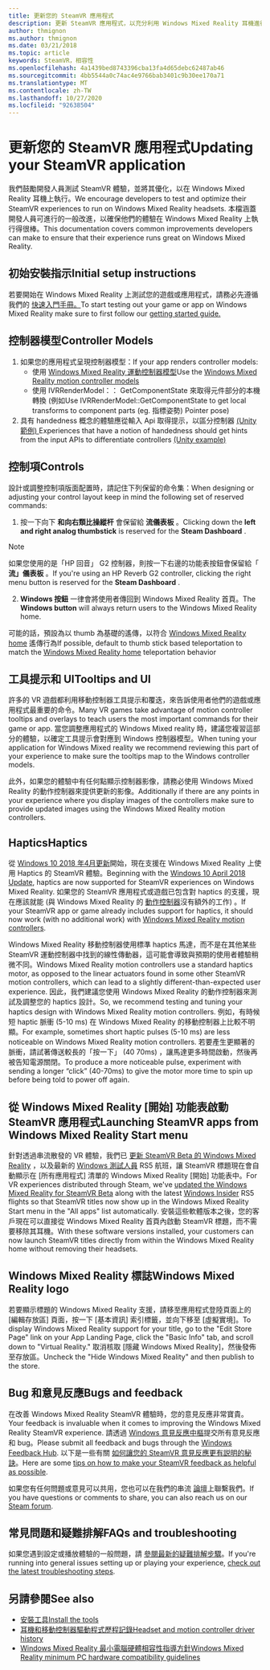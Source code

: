 ```yaml
---
title: 更新您的 SteamVR 應用程式
description: 更新 SteamVR 應用程式，以充分利用 Windows Mixed Reality 耳機進行相容性的最佳做法。
author: thmignon
ms.author: thmignon
ms.date: 03/21/2018
ms.topic: article
keywords: SteamVR，相容性
ms.openlocfilehash: 4a1439bed8743396cba13fa4d65debc62487ab46
ms.sourcegitcommit: 4bb5544a0c74ac4e9766bab3401c9b30ee170a71
ms.translationtype: MT
ms.contentlocale: zh-TW
ms.lasthandoff: 10/27/2020
ms.locfileid: "92638504"
---
```

# <a name="updating-your-steamvr-application"></a><span data-ttu-id="93f99-104">更新您的 SteamVR 應用程式</span><span class="sxs-lookup"><span data-stu-id="93f99-104">Updating your SteamVR application</span></span>
<span data-ttu-id="93f99-105">我們鼓勵開發人員測試 SteamVR 體驗，並將其優化，以在 Windows Mixed Reality 耳機上執行。</span><span class="sxs-lookup"><span data-stu-id="93f99-105">We encourage developers to test and optimize their SteamVR experiences to run on Windows Mixed Reality headsets.</span></span> <span data-ttu-id="93f99-106">本檔涵蓋開發人員可進行的一般改進，以確保他們的體驗在 Windows Mixed Reality 上執行得很棒。</span><span class="sxs-lookup"><span data-stu-id="93f99-106">This documentation covers common improvements developers can make to ensure that their experience runs great on Windows Mixed Reality.</span></span>

## <a name="initial-setup-instructions"></a><span data-ttu-id="93f99-107">初始安裝指示</span><span class="sxs-lookup"><span data-stu-id="93f99-107">Initial setup instructions</span></span>

<span data-ttu-id="93f99-108">若要開始在 Windows Mixed Reality 上測試您的遊戲或應用程式，請務必先遵循我們的 [快速入門手冊。](https://aka.ms/WindowsMixedRealitySteamVR)</span><span class="sxs-lookup"><span data-stu-id="93f99-108">To start testing out your game or app on Windows Mixed Reality make sure to first follow our [getting started guide.](https://aka.ms/WindowsMixedRealitySteamVR)</span></span>

## <a name="controller-models"></a><span data-ttu-id="93f99-109">控制器模型</span><span class="sxs-lookup"><span data-stu-id="93f99-109">Controller Models</span></span>
1. <span data-ttu-id="93f99-110">如果您的應用程式呈現控制器模型：</span><span class="sxs-lookup"><span data-stu-id="93f99-110">If your app renders controller models:</span></span>
    * <span data-ttu-id="93f99-111">使用 [Windows Mixed Reality 運動控制器模型](../../design/motion-controllers.md#rendering-the-motion-controller-model)</span><span class="sxs-lookup"><span data-stu-id="93f99-111">Use the [Windows Mixed Reality motion controller models](../../design/motion-controllers.md#rendering-the-motion-controller-model)</span></span>
    * <span data-ttu-id="93f99-112">使用 IVRRenderModel：： GetComponentState 來取得元件部分的本機轉換 (例如</span><span class="sxs-lookup"><span data-stu-id="93f99-112">Use IVRRenderModel::GetComponentState to get local transforms to component parts (eg.</span></span> <span data-ttu-id="93f99-113">指標姿勢) </span><span class="sxs-lookup"><span data-stu-id="93f99-113">Pointer pose)</span></span>
2. <span data-ttu-id="93f99-114">具有 handedness 概念的體驗應從輸入 Api 取得提示，以區分控制器 [ (Unity 範例) ](../unity/gestures-and-motion-controllers-in-unity.md#unity-buttonaxis-mapping-table)</span><span class="sxs-lookup"><span data-stu-id="93f99-114">Experiences that have a notion of handedness should get hints from the input APIs to differentiate controllers [(Unity example)](../unity/gestures-and-motion-controllers-in-unity.md#unity-buttonaxis-mapping-table)</span></span>

## <a name="controls"></a><span data-ttu-id="93f99-115">控制項</span><span class="sxs-lookup"><span data-stu-id="93f99-115">Controls</span></span>

<span data-ttu-id="93f99-116">設計或調整控制項版面配置時，請記住下列保留的命令集：</span><span class="sxs-lookup"><span data-stu-id="93f99-116">When designing or adjusting your control layout keep in mind the following set of reserved commands:</span></span>
1. <span data-ttu-id="93f99-117">按一下向下 **和向右類比操縱杆** 會保留給 **流儀表板** 。</span><span class="sxs-lookup"><span data-stu-id="93f99-117">Clicking down the **left and right analog thumbstick** is reserved for the **Steam Dashboard** .</span></span>

> [!NOTE]
> <span data-ttu-id="93f99-118">如果您使用的是「HP 回音」 G2 控制器，則按一下右邊的功能表按鈕會保留給「 **流」儀表板** 。</span><span class="sxs-lookup"><span data-stu-id="93f99-118">If you're using an HP Reverb G2 controller, clicking the right menu button is reserved for the **Steam Dashboard** .</span></span>

2. <span data-ttu-id="93f99-119">**Windows 按鈕** 一律會將使用者傳回到 Windows Mixed Reality 首頁。</span><span class="sxs-lookup"><span data-stu-id="93f99-119">The **Windows button** will always return users to the Windows Mixed Reality home.</span></span>

<span data-ttu-id="93f99-120">可能的話，預設為以 thumb 為基礎的遙傳，以符合 [Windows Mixed Reality home](../../discover/navigating-the-windows-mixed-reality-home.md#getting-around-your-home) 遙傳行為</span><span class="sxs-lookup"><span data-stu-id="93f99-120">If possible, default to thumb stick based teleportation to match the [Windows Mixed Reality home](../../discover/navigating-the-windows-mixed-reality-home.md#getting-around-your-home) teleportation behavior</span></span>

## <a name="tooltips-and-ui"></a><span data-ttu-id="93f99-121">工具提示和 UI</span><span class="sxs-lookup"><span data-stu-id="93f99-121">Tooltips and UI</span></span>

<span data-ttu-id="93f99-122">許多的 VR 遊戲都利用移動控制器工具提示和覆迭，來告訴使用者他們的遊戲或應用程式最重要的命令。</span><span class="sxs-lookup"><span data-stu-id="93f99-122">Many VR games take advantage of motion controller tooltips and overlays to teach users the most important commands for their game or app.</span></span> <span data-ttu-id="93f99-123">當您調整應用程式的 Windows Mixed reality 時，建議您複習這部分的體驗，以確定工具提示會對應到 Windows 控制器模型。</span><span class="sxs-lookup"><span data-stu-id="93f99-123">When tuning your application for Windows Mixed reality we recommend reviewing this part of your experience to make sure the tooltips map to the Windows controller models.</span></span>

<span data-ttu-id="93f99-124">此外，如果您的體驗中有任何點顯示控制器影像，請務必使用 Windows Mixed Reality 的動作控制器來提供更新的影像。</span><span class="sxs-lookup"><span data-stu-id="93f99-124">Additionally if there are any points in your experience where you display images of the controllers make sure to provide updated images using the Windows Mixed Reality motion controllers.</span></span>

## <a name="haptics"></a><span data-ttu-id="93f99-125">Haptics</span><span class="sxs-lookup"><span data-stu-id="93f99-125">Haptics</span></span>

<span data-ttu-id="93f99-126">從 [Windows 10 2018 年4月更新](https://docs.microsoft.com/windows/mixed-reality/enthusiast-guide/release-notes-april-2018)開始，現在支援在 Windows Mixed Reality 上使用 Haptics 的 SteamVR 體驗。</span><span class="sxs-lookup"><span data-stu-id="93f99-126">Beginning with the [Windows 10 April 2018 Update](https://docs.microsoft.com/windows/mixed-reality/enthusiast-guide/release-notes-april-2018), haptics are now supported for SteamVR experiences on Windows Mixed Reality.</span></span> <span data-ttu-id="93f99-127">如果您的 SteamVR 應用程式或遊戲已包含對 haptics 的支援，現在應該就能 (與 Windows Mixed Reality 的 [動作控制器](../../design/motion-controllers.md)沒有額外的工作) 。</span><span class="sxs-lookup"><span data-stu-id="93f99-127">If your SteamVR app or game already includes support for haptics, it should now work (with no additional work) with [Windows Mixed Reality motion controllers](../../design/motion-controllers.md).</span></span>

<span data-ttu-id="93f99-128">Windows Mixed Reality 移動控制器使用標準 haptics 馬達，而不是在其他某些 SteamVR 運動控制器中找到的線性傳動器，這可能會導致與預期的使用者體驗稍微不同。</span><span class="sxs-lookup"><span data-stu-id="93f99-128">Windows Mixed Reality motion controllers use a standard haptics motor, as opposed to the linear actuators found in some other SteamVR motion controllers, which can lead to a slightly different-than-expected user experience.</span></span> <span data-ttu-id="93f99-129">因此，我們建議您使用 Windows Mixed Reality 的動作控制器來測試及調整您的 haptics 設計。</span><span class="sxs-lookup"><span data-stu-id="93f99-129">So, we recommend testing and tuning your haptics design with Windows Mixed Reality motion controllers.</span></span> <span data-ttu-id="93f99-130">例如，有時候短 haptic 脈衝 (5-10 ms) 在 Windows Mixed Reality 的移動控制器上比較不明顯。</span><span class="sxs-lookup"><span data-stu-id="93f99-130">For example, sometimes short haptic pulses (5-10 ms) are less noticeable on Windows Mixed Reality motion controllers.</span></span> <span data-ttu-id="93f99-131">若要產生更顯著的脈衝，請試著傳送較長的「按一下」 (40 70ms) ，讓馬達更多時間啟動，然後再被告知電源關閉。</span><span class="sxs-lookup"><span data-stu-id="93f99-131">To produce a more noticeable pulse, experiment with sending a longer “click” (40-70ms) to give the motor more time to spin up before being told to power off again.</span></span>

## <a name="launching-steamvr-apps-from-windows-mixed-reality-start-menu"></a><span data-ttu-id="93f99-132">從 Windows Mixed Reality [開始] 功能表啟動 SteamVR 應用程式</span><span class="sxs-lookup"><span data-stu-id="93f99-132">Launching SteamVR apps from Windows Mixed Reality Start menu</span></span>

<span data-ttu-id="93f99-133">針對透過串流散發的 VR 體驗，我們已 [更新 SteamVR Beta 的 Windows Mixed Reality](https://steamcommunity.com/games/719950/announcements/detail/1687045485866139800) ，以及最新的 [Windows 測試人員](https://insider.windows.com) RS5 航班，讓 SteamVR 標題現在會自動顯示在 [所有應用程式] 清單的 Windows Mixed Reality [開始] 功能表中。</span><span class="sxs-lookup"><span data-stu-id="93f99-133">For VR experiences distributed through Steam, we've [updated the Windows Mixed Reality for SteamVR Beta](https://steamcommunity.com/games/719950/announcements/detail/1687045485866139800) along with the latest [Windows Insider](https://insider.windows.com) RS5 flights so that SteamVR titles now show up in the Windows Mixed Reality Start menu in the "All apps" list automatically.</span></span> <span data-ttu-id="93f99-134">安裝這些軟體版本之後，您的客戶現在可以直接從 Windows Mixed Reality 首頁內啟動 SteamVR 標題，而不需要移除其耳機。</span><span class="sxs-lookup"><span data-stu-id="93f99-134">With these software versions installed, your customers can now launch SteamVR titles directly from within the Windows Mixed Reality home without removing their headsets.</span></span>

## <a name="windows-mixed-reality-logo"></a><span data-ttu-id="93f99-135">Windows Mixed Reality 標誌</span><span class="sxs-lookup"><span data-stu-id="93f99-135">Windows Mixed Reality logo</span></span>

<span data-ttu-id="93f99-136">若要顯示標題的 Windows Mixed Reality 支援，請移至應用程式登陸頁面上的 [編輯存放區] 頁面，按一下 [基本資訊] 索引標籤，並向下移至 [虛擬實境]。</span><span class="sxs-lookup"><span data-stu-id="93f99-136">To display Windows Mixed Reality support for your title, go to the "Edit Store Page" link on your App Landing Page, click the "Basic Info" tab, and scroll down to "Virtual Reality."</span></span> <span data-ttu-id="93f99-137">取消核取 [隱藏 Windows Mixed Reality]，然後發佈至存放區。</span><span class="sxs-lookup"><span data-stu-id="93f99-137">Uncheck the "Hide Windows Mixed Reality" and then publish to the store.</span></span>

## <a name="bugs-and-feedback"></a><span data-ttu-id="93f99-138">Bug 和意見反應</span><span class="sxs-lookup"><span data-stu-id="93f99-138">Bugs and feedback</span></span>

<span data-ttu-id="93f99-139">在改善 Windows Mixed Reality SteamVR 體驗時，您的意見反應非常寶貴。</span><span class="sxs-lookup"><span data-stu-id="93f99-139">Your feedback is invaluable when it comes to improving the Windows Mixed Reality SteamVR experience.</span></span> <span data-ttu-id="93f99-140">請透過 [Windows 意見反應中樞](https://docs.microsoft.com/windows/mixed-reality/enthusiast-guide/filing-feedback)提交所有意見反應和 bug。</span><span class="sxs-lookup"><span data-stu-id="93f99-140">Please submit all feedback and bugs through the [Windows Feedback Hub](https://docs.microsoft.com/windows/mixed-reality/enthusiast-guide/filing-feedback).</span></span> <span data-ttu-id="93f99-141">以下是一些有關 [如何讓您的 SteamVR 意見反應更有説明的秘訣](https://docs.microsoft.com/windows/mixed-reality/enthusiast-guide/using-steamvr-with-windows-mixed-reality#sharing-feedback-on-steamvr)。</span><span class="sxs-lookup"><span data-stu-id="93f99-141">Here are some [tips on how to make your SteamVR feedback as helpful as possible](https://docs.microsoft.com/windows/mixed-reality/enthusiast-guide/using-steamvr-with-windows-mixed-reality#sharing-feedback-on-steamvr).</span></span>

<span data-ttu-id="93f99-142">如果您有任何問題或意見可以共用，您也可以在我們的串流 [論壇](https://steamcommunity.com/app/719950/discussions/)上聯繫我們。</span><span class="sxs-lookup"><span data-stu-id="93f99-142">If you have questions or comments to share, you can also reach us on our [Steam forum](https://steamcommunity.com/app/719950/discussions/).</span></span>

## <a name="faqs-and-troubleshooting"></a><span data-ttu-id="93f99-143">常見問題和疑難排解</span><span class="sxs-lookup"><span data-stu-id="93f99-143">FAQs and troubleshooting</span></span>

<span data-ttu-id="93f99-144">如果您遇到設定或播放體驗的一般問題，請 [參閱最新的疑難排解步驟](https://docs.microsoft.com/windows/mixed-reality/enthusiast-guide/troubleshooting-windows-mixed-reality#steamvr)。</span><span class="sxs-lookup"><span data-stu-id="93f99-144">If you're running into general issues setting up or playing your experience, [check out the latest troubleshooting steps](https://docs.microsoft.com/windows/mixed-reality/enthusiast-guide/troubleshooting-windows-mixed-reality#steamvr).</span></span>

## <a name="see-also"></a><span data-ttu-id="93f99-145">另請參閱</span><span class="sxs-lookup"><span data-stu-id="93f99-145">See also</span></span>
* [<span data-ttu-id="93f99-146">安裝工具</span><span class="sxs-lookup"><span data-stu-id="93f99-146">Install the tools</span></span>](../install-the-tools.md)
* [<span data-ttu-id="93f99-147">耳機和移動控制器驅動程式歷程記錄</span><span class="sxs-lookup"><span data-stu-id="93f99-147">Headset and motion controller driver history</span></span>](https://docs.microsoft.com/windows/mixed-reality/enthusiast-guide/mixed-reality-software)
* [<span data-ttu-id="93f99-148">Windows Mixed Reality 最小電腦硬體相容性指導方針</span><span class="sxs-lookup"><span data-stu-id="93f99-148">Windows Mixed Reality minimum PC hardware compatibility guidelines</span></span>](https://docs.microsoft.com/windows/mixed-reality/enthusiast-guide/windows-mixed-reality-minimum-pc-hardware-compatibility-guidelines)

